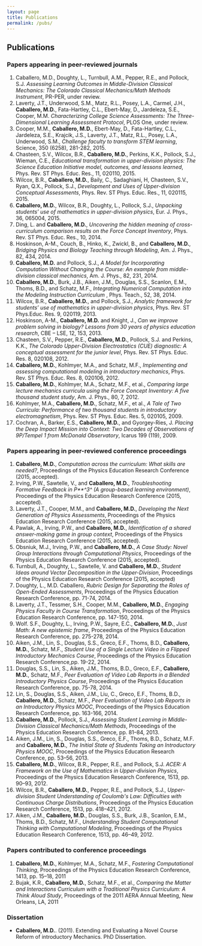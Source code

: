 ```yaml
---
layout: page
title: Publications
permalink: /pubs/
---
```


## Publications

### Papers appearing in peer-reviewed journals

1.  Caballero, M.D., Doughty, L., Turnbull, A.M., Pepper, R.E., and
    Pollock, S.J. *Assessing Learning Outcomes in Middle-Division
    Classical Mechanics: The Colorado Classical Mechanics/Math Methods
    Instrument*, PR-PER, under review. [<i class='fa
    fa-file-text-o'></i>](http://arxiv.org/abs/1606.03291)
1.  Laverty, J.T., Underwood, S.M., Matz, R.L., Posey, L.A., Carmel,
    J.H., **Caballero, M.D.**, Fata-Hartley, C.L., Ebert-May, D.,
    Jardeleza, S.E., Cooper, M.M. *Characterizing College Science
    Assessments: The Three-Dimensional Learning Assessment Protocol*,
    PLOS One, under review. [<i class='fa
    fa-file-text-o'></i>](http://arxiv.org/abs/1604.07770)
2.  Cooper, M.M., **Caballero, M.D.**, Ebert-May, D., Fata-Hartley,
    C.L., Jardeleza, S.E., Krajcik, J.S., Laverty, J.T., Matz, R.L.,
    Posey, L.A., Underwood, S.M., *Challenge faculty to transform STEM
    learning*, Science, 350 (6258), 281-282, 2015.
    [<i class='fa
    fa-file-text-o'></i>](http://www.sciencemag.org/content/350/6258/281.summary)
3.  Chasteen, S.V., Wilcox, B.R., **Caballero, M.D.**, Perkins, K.K.,
    Pollock, S.J., Wieman, C.E., *Educational transformation in
    upper-division physics: The Science Education Initiative model,
    outcomes, and lessons learned*, Phys. Rev. ST Phys. Educ. Res., 11,
    020110, 2015.
    [<i class='fa
    fa-file-text-o'></i>](http://journals.aps.org/prstper/abstract/10.1103/PhysRevSTPER.11.020110)
4.  Wilcox, B.R., **Caballero, M.D.**, Baily, C., Sadaghiani, H,
    Chasteen, S.V., Ryan, Q.X., Pollock, S.J., *Development and Uses of
    Upper-division Conceptual Assessments*, Phys. Rev. ST Phys. Educ.
    Res., 11, 020115, 2015.
    [<i class='fa
    fa-file-text-o'></i>](http://journals.aps.org/prstper/abstract/10.1103/PhysRevSTPER.11.020115)
5.  **Caballero, M.D.**, Wilcox, B.R., Doughty, L., Pollock, S.J.,
    *Unpacking students’ use of mathematics in upper-division
    physics*, Eur. J. Phys., 36, 065004, 2015.
    [<i class='fa
    fa-file-text-o'></i>](http://iopscience.iop.org/article/10.1088/0143-0807/36/6/065004/)
6.  Ding, L. and **Caballero, M.D.**, *Uncovering the hidden meaning of
    cross-curriculum comparison results on the Force Concept
    Inventory*, Phys. Rev. ST Phys. Educ. Res., 10, 2014.
    [<i class='fa
    fa-file-text-o'></i>](http://journals.aps.org/prstper/abstract/10.1103/PhysRevSTPER.10.020125)
7.  Hoskinson, A-M., Couch, B., Hinko, K., Zwickl, B., and
    **Caballero, M.D.**, *Bridging Physics and Biology Teaching through
    Modeling*, Am. J. Phys., 82, 434, 2014.
    [<i class='fa
    fa-file-text-o'></i>](http://scitation.aip.org/content/aapt/journal/ajp/82/5/10.1119/1.4870502)
8.  **Caballero, M.D.** and Pollock, S.J., *A Model for Incorporating
    Computation Without Changing the Course: An example from
    middle-division classical mechanics*, Am. J. Phys., 82, 231, 2014.
    [<i class='fa
    fa-file-text-o'></i>](http://scitation.aip.org/content/aapt/journal/ajp/82/3/10.1119/1.4837437)
9.  **Caballero, M.D.**, Burk, J.B., Aiken, J.M., Douglas, S.S.,
    Scanlon, E.M., Thoms, B.D., and Schatz, M.F., *Integrating Numerical
    Computation into the Modeling Instruction Curriculum* , Phys.
    Teach., 52, 38, 2014.
    [<i class='fa
    fa-file-text-o'></i>](http://scitation.aip.org/content/aapt/journal/tpt/52/1/10.1119/1.4849153)
10. Wilcox, B.R., **Caballero, M.D.**, and Pollock, S.J., *Analytic
    framework for students’ use of mathematics in upper-division
    physics*, Phys. Rev. ST Phys.Educ. Res. 9, 020119, 2013.
    [<i class='fa
    fa-file-text-o'></i>](http://journals.aps.org/prstper/abstract/10.1103/PhysRevSTPER.9.020119)
11. Hoskinson, A-M., **Caballero, M.D.** and Knight, J., *Can we improve
    problem solving in biology? Lessons from 30 years of physics
    education research*, CBE – LSE, 12, 153, 2013.
    [<i class='fa
    fa-file-text-o'></i>](http://www.lifescied.org/content/12/2/153.full.pdf+html)
12. Chasteen, S.V., Pepper, R.E., **Caballero, M.D.**, Pollock, S.J. and
    Perkins, K.K., *The Colorado Upper-Division Electrostatics (CUE)
    diagnostic: A conceptual assessment for the junior level*, Phys.
    Rev. ST Phys. Educ. Res. 8, 020108, 2012.
    [<i class='fa
    fa-file-text-o'></i>](http://journals.aps.org/prstper/abstract/10.1103/PhysRevSTPER.8.020108)
13. **Caballero, M.D.**, Kohlmyer, M.A., and Schatz, M.F., *Implementing
    and assessing computational modeling in introductory
    mechanics*, Phys. Rev. ST Phys. Educ. Res. 8, 020106, 2012.
    [<i class='fa
    fa-file-text-o'></i>](http://journals.aps.org/prstper/abstract/10.1103/PhysRevSTPER.8.020106)
14. **Caballero, M.D.**, Kohlmyer, M.A., Schatz, M.F., et al.,
    *Comparing large lecture mechanics curricula using the Force Concept
    Inventory: A five thousand student study*, Am. J. Phys., 80, 7,
    2012.
    [<i class='fa
    fa-file-text-o'></i>](http://scitation.aip.org/content/aapt/journal/ajp/80/7/10.1119/1.3703517)
15. Kohlmyer, M.A., **Caballero, M.D.**, Schatz, M.F., et al., *A Tale
    of Two Curricula: Performance of two thousand students in
    introductory electromagnetism*, Phys. Rev. ST Phys. Educ. Res. 5,
    020105, 2009.
    [<i class='fa
    fa-file-text-o'></i>](http://journals.aps.org/prstper/abstract/10.1103/PhysRevSTPER.5.020105)
16. Cochran, A., Barker, E.S., **Caballero, M.D.**, and Gyorgey-Ries, J.
    *Placing the Deep Impact Mission into Context: Two Decades of
    Observations of 9P/Tempel 1 from McDonald Observatory*, Icarus 199
    (119), 2009.
    [<i class='fa
    fa-file-text-o'></i>](http://www.sciencedirect.com/science/article/pii/S0019103508003102)

### Papers appearing in peer-reviewed conference proceedings

1.  **Caballero, M.D.**, *Computation across the curriculum: What skills
    are needed?*, Proceedings of the Physics Education Research
    Conference (2015, accepted).
2.  Irving, P.W., Sawtelle, V., and **Caballero, M.D.**,
    *Troubleshooting Formative Feedback in P<span
    class="math inline">**^3^</span> (A group-based
    learning environment)*, Proceedings of the Physics Education
    Research Conference (2015, accepted).
3.  Laverty, J.T., Cooper, M.M., and **Caballero, M.D.**, *Developing
    the Next Generation of Physics Assessments*, Proceedings of the
    Physics Education Research Conference (2015, accepted).
4.  Pawlak, A., Irving, P.W., and **Caballero, M.D.**, *Identification
    of a shared answer-making game in group context*, Proceedings of the
    Physics Education Research Conference (2015, accepted).
5.  Obsniuk, M.J., Irving, P.W., and **Caballero, M.D.**, *A Case Study:
    Novel Group Interactions through Computational Physics*, Proceedings
    of the Physics Education Research Conference (2015, accepted).
6.  Turnbull, A., Doughty, L., Sawtelle, V. and **Caballero, M.D.**,
    *Student Ideas around Vector Decomposition in the Upper-Division*,
    Proceedings of the Physics Education Research Conference
    (2015, accepted)
7.  Doughty, L., M.D. Caballero, *Rubric Design for Separating the Roles
    of Open-Ended Assessments*, Proceedings of the Physics Education
    Research Conference, pp. 71-74, 2014.
    [<i class='fa
    fa-file-text-o'></i>](http://www.compadre.org/per/items/detail.cfm?ID=13451)
8.  Laverty, J.T., Tessmer, S.H., Cooper, M.M., **Caballero, M.D.**,
    *Engaging Physics Faculty in Course Transformation*, Proceedings of
    the Physics Education Research Conference, pp. 147-150, 2014.
    [<i class='fa
    fa-file-text-o'></i>](http://www.compadre.org/per/items/detail.cfm?ID=13470)
9.  Wolf. S.F., Doughty, L., Irving, P.W., Sayre, E.C.,
    **Caballero, M.D.**, *Just Math: A new epistemic frame*, Proceedings
    of the Physics Education Research Conference, pp. 275-278, 2014.
    [<i class='fa
    fa-file-text-o'></i>](http://www.compadre.org/per/items/detail.cfm?ID=13511)
10. Aiken, J.M., Lin, S., Douglas, S.S., Greco, E.F., Thoms, B.D.,
    **Caballero, M.D.**, Schatz, M.F., *Student Use of a Single Lecture
    Video in a Flipped Introductory Mechanics Course*, Proceedings of
    the Physics Education Research Conference,pp. 19-22, 2014.
    [<i class='fa
    fa-file-text-o'></i>](http://www.compadre.org/per/items/detail.cfm?ID=13438)
11. Douglas, S.S., Lin, S., Aiken, J.M., Thoms, B.D., Greco, E.F.,
    **Caballero, M.D.**, Schatz, M.F., *Peer Evaluation of Video Lab
    Reports in a Blended Introductory Physics Course*, Proceedings of
    the Physics Education Research Conference, pp. 75-78, 2014.
    [<i class='fa
    fa-file-text-o'></i>](http://www.compadre.org/per/items/detail.cfm?ID=13452)
12. Lin, S., Douglas, S.S., Aiken, J.M., Liu, C., Greco, E.F., Thoms,
    B.D., **Caballero, M.D.**, Schatz, M.F., *Peer Evaluation of Video
    Lab Reports in an Introductory Physics MOOC*, Proceedings of the
    Physics Education Research Conference, pp. 163-166, 2014.
    [<i class='fa
    fa-file-text-o'></i>](http://www.compadre.org/per/items/detail.cfm?ID=13474)
13. **Caballero, M.D.**, Pollock, S.J., *Assessing Student Learning in
    Middle-Division Classical Mechanics/Math Methods*, Proceedings of
    the Physics Education Research Conference, pp. 81–84, 2013.
    [<i class='fa
    fa-file-text-o'></i>](http://www.compadre.org/per/items/detail.cfm?ID=13113)
14. Aiken, J.M., Lin, S., Douglas, S.S., Greco, E.F., Thoms, B.D.,
    Schatz, M.F. and **Caballero, M.D.**, *The Initial State of Students
    Taking an Introductory Physics MOOC*, Proceedings of the Physics
    Education Research Conference, pp. 53–56, 2013.
    [<i class='fa
    fa-file-text-o'></i>](http://www.compadre.org/per/items/detail.cfm?ID=13095)
15. **Caballero, M.D.**, Wilcox, B.R., Pepper, R.E., and Pollock, S.J.
    *ACER: A Framework on the Use of Mathematics in Upper-division
    Physics*, Proceedings of the Physics Education Research Conference,
    1513, pp. 90–93, 2012.
    [<i class='fa
    fa-file-text-o'></i>](http://scitation.aip.org/content/aip/proceeding/aipcp/10.1063/1.4789659)
16. Wilcox, B.R., **Caballero, M.D.**, Pepper, R.E., and Pollock, S.J.,
    *Upper-division Student Understanding of Coulomb's Law: Difficulties
    with Continuous Charge Distributions*, Proceedings of the Physics
    Education Research Conference, 1513, pp. 418–421, 2012.
    [<i class='fa
    fa-file-text-o'></i>](http://scitation.aip.org/content/aip/proceeding/aipcp/10.1063/1.4789741)
17. Aiken, J.M., **Caballero, M.D.**, Douglas, S.S., Burk, J.B.,
    Scanlon, E.M., Thoms, B.D., Schatz, M.F., *Understanding Student
    Computational Thinking with Computational Modeling*, Proceedings of
    the Physics Education Research Conference, 1513, pp. 46–49, 2012.
    [<i class='fa
    fa-file-text-o'></i>](http://scitation.aip.org/content/aip/proceeding/aipcp/10.1063/1.4789648)

### Papers contributed to conference proceedings

1.  **Caballero, M.D.**, Kohlmyer, M.A., Schatz, M.F., *Fostering
    Computational Thinking*, Proceedings of the Physics Education
    Research Conference, 1413, pp. 15–18, 2011
    [<i class='fa
    fa-file-text-o'></i>](http://www.compadre.org/per/items/detail.cfm?ID=11799)
2.  Bujak, K.R., **Caballero, M.D.**, Schatz, M.F., et al., *Comparing
    the Matter and Interactions Curriculum with a Traditional Physics
    Curriculum: A Think Aloud Study*, Proceedings of the 2011 AERA
    Annual Meeting, New Orleans, LA, 2011
    [<i class='fa
    fa-file-text-o'></i>](http://arxiv.org/abs/1011.5449)

### Dissertation

-   **Caballero, M.D.**. (2011). Extending and Evaluating a Novel Course
    Reform of introductory Mechanics. PhD Dissertation.
    [<i class='fa
    fa-file-text-o'></i>](http://arxiv.org/abs/1112.5593)